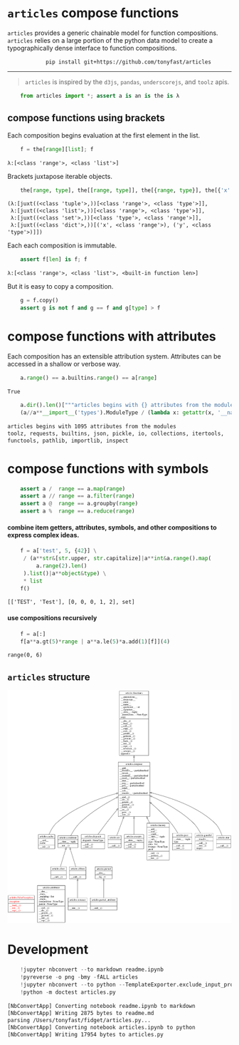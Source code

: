 
# `articles` compose functions

`articles` provides a generic chainable model for function compositions.  `articles` relies on 
a large portion of the python data model to create a typographically dense interface to function 
compositions.

                pip install git+https://github.com/tonyfast/articles
                
---
            
        

> `articles` is inspired by the `d3js`, `pandas`, `underscorejs`, and `toolz` apis.

   
               


```python
    from articles import *; assert a is an is the is λ
```

## compose functions using brackets

Each composition begins evaluation at the first element in the list.


```python
    f = the[range][list]; f
```




    λ:[<class 'range'>, <class 'list'>]



Brackets juxtapose iterable objects.


```python
    the[range, type], the[[range, type]], the[{range, type}], the[{'x': range, 'y': type}]
```




    (λ:[juxt((<class 'tuple'>,))[<class 'range'>, <class 'type'>]],
     λ:[juxt((<class 'list'>,))[<class 'range'>, <class 'type'>]],
     λ:[juxt((<class 'set'>,))[<class 'type'>, <class 'range'>]],
     λ:[juxt((<class 'dict'>,))[('x', <class 'range'>), ('y', <class 'type'>)]])



Each each composition is immutable.


```python
    assert f[len] is f; f
```




    λ:[<class 'range'>, <class 'list'>, <built-in function len>]



But it is easy to copy a composition.


```python
    g = f.copy() 
    assert g is not f and g == f and g[type] > f
```

# compose functions with attributes

Each composition has an extensible attribution system.  Attributes can be accessed in a shallow or verbose way.


```python
    a.range() == a.builtins.range() == a[range]
```




    True




```python
    a.dir().len()["""articles begins with {} attributes from the modules""".format].print()(a)
    (a//a**__import__('types').ModuleType / (lambda x: getattr(x, '__name__', "")) // a[bool] * ", ".join * print)(a.attributer)
```

    articles begins with 1095 attributes from the modules
    toolz, requests, builtins, json, pickle, io, collections, itertools, functools, pathlib, importlib, inspect


# compose functions with symbols


```python
    assert a /  range == a.map(range)
    assert a // range == a.filter(range)
    assert a @  range == a.groupby(range)
    assert a %  range == a.reduce(range)
```

#### combine item getters, attributes, symbols, and other compositions to express complex ideas.


```python
    f = a['test', 5, {42}] \
     / (a**str&[str.upper, str.capitalize]|a**int&a.range().map(
         a.range(2).len()
     ).list()|a**object&type) \
     * list
    f()
```




    [['TEST', 'Test'], [0, 0, 0, 1, 2], set]



#### use compositions recursively


```python
    f = a[:]
    f[a**a.gt(5)*range | a**a.le(5)*a.add(1)[f]](4)
```




    range(0, 6)



## `articles` structure

![](classes_No_Name.png)

# Development


```python
    !jupyter nbconvert --to markdown readme.ipynb
    !pyreverse -o png -bmy -fALL articles
    !jupyter nbconvert --to python --TemplateExporter.exclude_input_prompt=True articles.ipynb
    !python -m doctest articles.py
```

    [NbConvertApp] Converting notebook readme.ipynb to markdown
    [NbConvertApp] Writing 2875 bytes to readme.md
    parsing /Users/tonyfast/fidget/articles.py...
    [NbConvertApp] Converting notebook articles.ipynb to python
    [NbConvertApp] Writing 17954 bytes to articles.py

